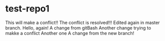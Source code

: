 # test-repo1
This will make a conflict!!
The conflict is resolved!!!
Edited again in master branch.
Hello, again!
A change from gitBash
Another change trying to makke a conflict
Another one
A change from the new branch!
